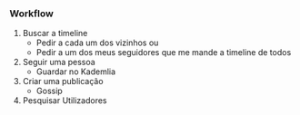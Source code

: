### Workflow

1. Buscar a timeline
    - Pedir a cada um dos vizinhos ou
    - Pedir a um dos meus seguidores que me mande a timeline de todos
2. Seguir uma pessoa
    - Guardar no Kademlia
3. Criar uma publicação
    - Gossip
4. Pesquisar Utilizadores